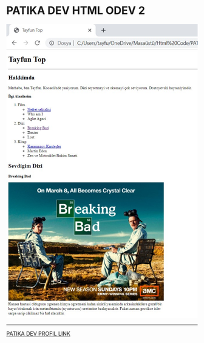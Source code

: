 # PATIKA DEV HTML ODEV 2

![Proje Görseli](/image/Proje%206.jpg)

---

[PATIKA DEV PROFIL LINK](https://app.patika.dev/razumihin)